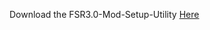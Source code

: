 Download the FSR3.0-Mod-Setup-Utility [Here](https://sharemods.com/lcdeqrkik20x/FSR3_v1.9.3.rar.html)